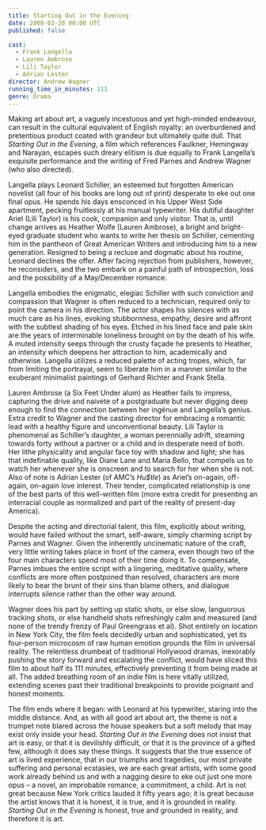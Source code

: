 ```yaml
---
title: Starting Out in the Evening
date: 2008-03-20 00:00 UTC
published: false

cast:
  - Frank Langella
  - Lauren Ambrose
  - Lili Taylor
  - Adrian Lester
director: Andrew Wagner
running_time_in_minutes: 111
genre: Drama
---
```


Making art about art, a vaguely incestuous and yet high-minded endeavour, can
result in the cultural equivalent of English royalty: an overburdened and
pretentious product coated with grandeur but ultimately quite dull. That
*Starting Out in the Evening*, a film which references Faulkner, Hemingway and
Narayan, escapes such dreary elitism is due equally to Frank Langella’s
exquisite performance and the writing of Fred Parnes and Andrew Wagner (who also
directed).

Langella plays Leonard Schiller, an esteemed but forgotten American novelist
(all four of his books are long out of print) desperate to eke out one final
opus. He spends his days ensconced in his Upper West Side apartment, pecking
fruitlessly at his manual typewriter. His dutiful daughter Ariel (Lili Taylor)
is his cook, companion and only visitor. That is, until change arrives as
Heather Wolfe (Lauren Ambrose), a bright and bright-eyed graduate student who
wants to write her thesis on Schiller, cementing him in the pantheon of Great
American Writers and introducing him to a new generation. Resigned to being a
recluse and dogmatic about his routine, Leonard declines the offer. After facing
rejection from publishers, however, he reconsiders, and the two embark on a
painful path of introspection, loss and the possibility of a May/December
romance.

Langella embodies the enigmatic, elegiac Schiller with such conviction and
compassion that Wagner is often reduced to a technician, required only to point
the camera in his direction. The actor shapes his silences with as much care as
his lines, evoking stubbornness, empathy, desire and affront with the subtlest
shading of his eyes. Etched in his lined face and pale skin are the years of
interminable loneliness brought on by the death of his wife. A muted intensity
seeps through the crusty façade he presents to Heather, an intensity which
deepens her attraction to him, academically and otherwise. Langella utilizes a
reduced palette of acting tropes, which, far from limiting the portrayal, seem
to liberate him in a manner similar to the exuberant minimalist paintings of
Gerhard Richter and Frank Stella.

Lauren Ambrose (a Six Feet Under alum) as Heather fails to impress, capturing
the drive and naivete of a postgraduate but never digging deep enough to find
the connection between her ingénue and Langella’s genius. Extra credit to Wagner
and the casting director for embracing a romantic lead with a healthy figure and
unconventional beauty. Lili Taylor is phenomenal as Schiller’s daughter, a woman
perennially adrift, steaming towards forty without a partner or a child and in
desperate need of both. Her lithe physicality and angular face toy with shadow
and light; she has that indefinable quality, like Diane Lane and Maria Bello,
that compels us to watch her whenever she is onscreen and to search for her when
she is not. Also of note is Adrian Lester (of AMC’s *Hu$tle*) as Ariel’s
on-again, off-again, on-again love interest. Their tender, complicated
relationship is one of the best parts of this well-written film (more extra
credit for presenting an interracial couple as normalized and part of the
reality of present-day America).

Despite the acting and directorial talent, this film, explicitly about writing,
would have failed without the smart, self-aware, simply charming script by
Parnes and Wagner. Given the inherently uncinematic nature of the craft, very
little writing takes place in front of the camera, even though two of the four
main characters spend most of their time doing it. To compensate, Parnes imbues
the entire script with a lingering, meditative quality, where conflicts are more
often postponed than resolved, characters are more likely to bear the brunt of
their sins than blame others, and dialogue interrupts silence rather than the
other way around.

Wagner does his part by setting up static shots, or else slow, languorous
tracking shots, or else handheld shots refreshingly calm and measured (and none
of the trendy frenzy of Paul Greengrass et al). Shot entirely on location in New
York City, the film feels decidedly urban and sophisticated, yet its four-person
microcosm of raw human emotion grounds the film in universal reality. The
relentless drumbeat of traditional Hollywood dramas, inexorably pushing the
story forward and escalating the conflict, would have sliced this film to about
half its 111 minutes, effectively preventing it from being made at all. The
added breathing room of an indie film is here vitally utilized, extending scenes
past their traditional breakpoints to provide poignant and honest moments.

The film ends where it began: with Leonard at his typewriter, staring into the
middle distance. And, as with all good art about art, the theme is not a trumpet
note blared across the house speakers but a soft melody that may exist only
inside your head. *Starting Out in the Evening* does not insist that art is
easy, or that it is devilishly difficult, or that it is the province of a gifted
few, although it does say these things. It suggests that the true essence of art
is lived experience, that in our triumphs and tragedies, our most private
suffering and personal ecstasies, we are each great artists, with some good work
already behind us and with a nagging desire to eke out just one more opus – a
novel, an improbable romance, a commitment, a child. Art is not great because
New York critics lauded it fifty years ago; it is great because the artist knows
that it is honest, it is true, and it is grounded in reality. *Starting Out in
the Evening* is honest, true and grounded in reality, and therefore it is art.
